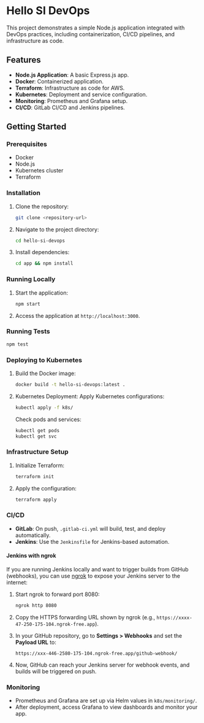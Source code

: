 # Hello SI DevOps

This project demonstrates a simple Node.js application integrated with DevOps practices, including containerization, CI/CD pipelines, and infrastructure as code.

## Features

- **Node.js Application**: A basic Express.js app.
- **Docker**: Containerized application.
- **Terraform**: Infrastructure as code for AWS.
- **Kubernetes**: Deployment and service configuration.
- **Monitoring**: Prometheus and Grafana setup.
- **CI/CD**: GitLab CI/CD and Jenkins pipelines.

## Getting Started

### Prerequisites

- Docker
- Node.js
- Kubernetes cluster
- Terraform

### Installation

1. Clone the repository:

   ```bash
   git clone <repository-url>
   ```

2. Navigate to the project directory:

   ```bash
   cd hello-si-devops
   ```

3. Install dependencies:
   ```bash
   cd app && npm install
   ```

### Running Locally

1. Start the application:

   ```bash
   npm start
   ```

2. Access the application at `http://localhost:3000`.

### Running Tests

```bash
npm test
```

### Deploying to Kubernetes

1. Build the Docker image:

   ```bash
   docker build -t hello-si-devops:latest .
   ```

2. Kubernetes Deployment:
   Apply Kubernetes configurations:

   ```bash
   kubectl apply -f k8s/
   ```

   Check pods and services:

   ```bash
   kubectl get pods
   kubectl get svc
   ```

### Infrastructure Setup

1. Initialize Terraform:

   ```bash
   terraform init
   ```

2. Apply the configuration:
   ```bash
   terraform apply
   ```

### CI/CD

- **GitLab**: On push, `.gitlab-ci.yml` will build, test, and deploy automatically.
- **Jenkins**: Use the `Jenkinsfile` for Jenkins-based automation.

#### Jenkins with ngrok

If you are running Jenkins locally and want to trigger builds from GitHub (webhooks), you can use [ngrok](https://ngrok.com/) to expose your Jenkins server to the internet:

1. Start ngrok to forward port 8080:

   ```bash
   ngrok http 8080
   ```

2. Copy the HTTPS forwarding URL shown by ngrok (e.g., `https://xxxx-47-250-175-104.ngrok-free.app`).

3. In your GitHub repository, go to **Settings > Webhooks** and set the **Payload URL** to:

   ```
   https://xxx-446-2580-175-104.ngrok-free.app/github-webhook/
   ```

4. Now, GitHub can reach your Jenkins server for webhook events, and builds will be triggered on push.

### Monitoring

- Prometheus and Grafana are set up via Helm values in `k8s/monitoring/`.
- After deployment, access Grafana to view dashboards and monitor your app.
